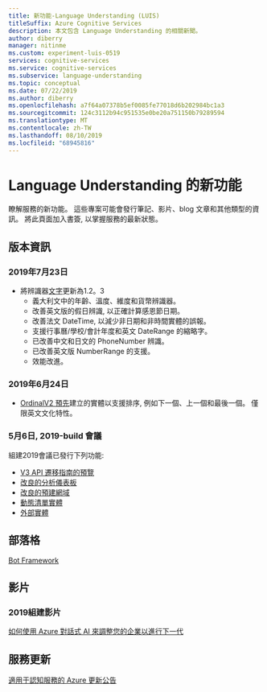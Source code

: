 ```yaml
---
title: 新功能-Language Understanding (LUIS)
titleSuffix: Azure Cognitive Services
description: 本文包含 Language Understanding 的相關新聞。
author: diberry
manager: nitinme
ms.custom: experiment-luis-0519
services: cognitive-services
ms.service: cognitive-services
ms.subservice: language-understanding
ms.topic: conceptual
ms.date: 07/22/2019
ms.author: diberry
ms.openlocfilehash: a7f64a07378b5ef0085fe77018d6b202984bc1a3
ms.sourcegitcommit: 124c3112b94c951535e0be20a751150b79289594
ms.translationtype: MT
ms.contentlocale: zh-TW
ms.lasthandoff: 08/10/2019
ms.locfileid: "68945816"
---
```

# <a name="whats-new-in-language-understanding"></a>Language Understanding 的新功能

瞭解服務的新功能。 這些專案可能會發行筆記、影片、blog 文章和其他類型的資訊。 將此頁面加入書簽, 以掌握服務的最新狀態。  

## <a name="release-notes"></a>版本資訊 

### <a name="july-23-2019"></a>2019年7月23日

* 將辨識器[文字](https://github.com/microsoft/Recognizers-Text/releases/tag/dotnet-v1.2.3)更新為1.2。3
    * 義大利文中的年齡、溫度、維度和貨幣辨識器。
    * 改善英文版的假日辨識, 以正確計算感恩節日期。
    * 改善法文 DateTime, 以減少非日期和非時間實體的誤報。
    * 支援行事曆/學校/會計年度和英文 DateRange 的縮略字。
    * 已改善中文和日文的 PhoneNumber 辨識。
    * 已改善英文版 NumberRange 的支援。
    * 效能改進。

### <a name="june-24-2019"></a>2019年6月24日

* [OrdinalV2 預先](luis-reference-prebuilt-ordinal-v2.md)建立的實體以支援排序, 例如下一個、上一個和最後一個。 僅限英文文化特性。

### <a name="may-6-2019---build-conference"></a>5月6日, 2019-build 會議

組建2019會議已發行下列功能:

* [V3 API 遷移指南的預覽](luis-migration-api-v3.md)
* [改良的分析儀表板](luis-how-to-use-dashboard.md)
* [改良的預建網域](luis-reference-prebuilt-domains.md) 
* [動態清單實體](luis-migration-api-v3.md#dynamic-lists-passed-in-at-prediction-time)
* [外部實體](luis-migration-api-v3.md#external-entities-passed-in-at-prediction-time)

## <a name="blogs"></a>部落格

[Bot Framework](https://blog.botframework.com/)

## <a name="videos"></a>影片

### <a name="2019-build-videos"></a>2019組建影片

[如何使用 Azure 對話式 AI 來調整您的企業以進行下一代](https://www.youtube.com/watch?v=_k97jd-csuk&feature=youtu.be)

## <a name="service-updates"></a>服務更新

[適用于認知服務的 Azure 更新公告](https://azure.microsoft.com/updates/?product=cognitive-services)
